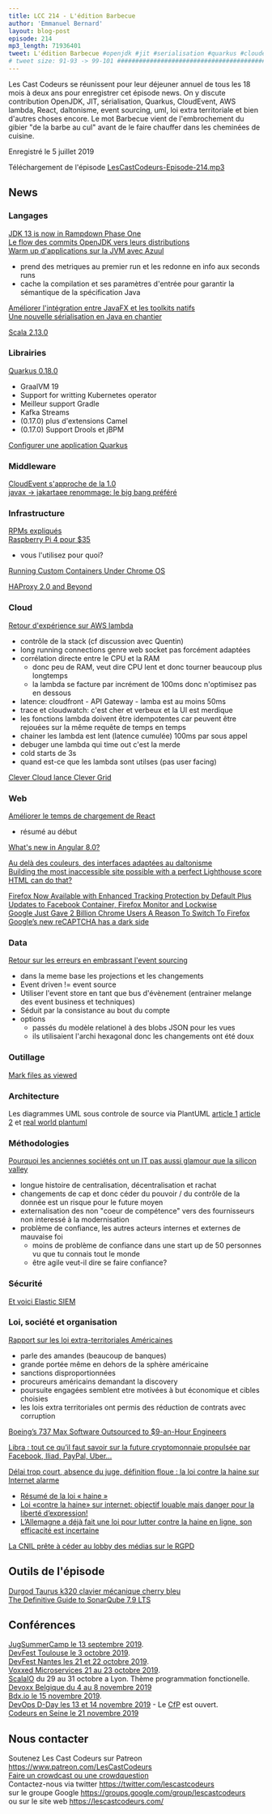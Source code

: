 ```yaml
---
title: LCC 214 - L'édition Barbecue
author: 'Emmanuel Bernard'
layout: blog-post
episode: 214
mp3_length: 71936401
tweet: L'édition Barbecue #openjdk #jit #serialisation #quarkus #cloudevent #awslambda #react #daltonisme #eventsourcing #uml #loi
# tweet size: 91-93 -> 99-101 #######################################################################
---
```

Les Cast Codeurs se réunissent pour leur déjeuner annuel de tous les 18 mois à deux ans pour enregistrer cet épisode news.
On y discute contribution OpenJDK, JIT, sérialisation, Quarkus, CloudEvent, AWS lambda, React, daltonisme, event sourcing, uml, loi extra territoriale et bien d'autres choses encore.
Le mot Barbecue vient de l'embrochement du gibier "de la barbe au cul" avant de le faire chauffer dans les cheminées de cuisine.

Enregistré le 5 juillet 2019

Téléchargement de l'épisode [LesCastCodeurs-Episode-214.mp3](https://traffic.libsyn.com/lescastcodeurs/LesCastCodeurs-Episode-214.mp3)

## News

### Langages

[JDK 13 is now in Rampdown Phase One](https://mail.openjdk.java.net/pipermail/jdk-dev/2019-June/003060.html)  
[Le flow des commits OpenJDK vers leurs distributions](https://shipilev.net/jdk-updates/map/)  
[Warm up d'applications sur la JVM avec Azuul](https://www.javacodegeeks.com/2019/06/faster-jvm-application-warm-zing.html)  

* prend des metriques au premier run et les redonne en info aux seconds runs
* cache la compilation et ses paramètres d'entrée pour garantir la sémantique de la spécification Java

[Améliorer l'intégration entre JavaFX et les toolkits natifs](https://twitter.com/johanvos/status/1143508638235054081)  
[Une nouvelle sérialisation en Java en chantier](http://cr.openjdk.java.net/~briangoetz/amber/serialization.html)  

[Scala 2.13.0](https://blog.univalence.io/scala-2-13-0/)  

### Librairies

[Quarkus 0.18.0](https://quarkus.io/blog/quarkus-0-18-released/)  

* GraalVM 19
* Support for writting Kubernetes operator
* Meilleur support Gradle
* Kafka Streams
* (0.17.0) plus d'extensions Camel
* (0.17.0) Support Drools et jBPM

[Configurer une application Quarkus](https://antoniogoncalves.org/2019/06/07/configuring-a-quarkus-application/)  

### Middleware

[CloudEvent s'approche de la 1.0](https://github.com/cloudevents/spec/blob/master/spec.md)  
[javax -> jakartaee renommage: le big bang préféré](https://twitter.com/arungupta/status/1139160064810291200)  

### Infrastructure

[RPMs expliqués](https://fedoramagazine.org/rpm-packages-explained/)  
[Raspberry Pi 4 pour $35](https://www.raspberrypi.org/blog/raspberry-pi-4-on-sale-now-from-35/)  

* vous l'utilisez pour quoi?

[Running Custom Containers Under Chrome OS](https://chromium.googlesource.com/chromiumos/docs/+/master/containers_and_vms.md)  

[HAProxy 2.0 and Beyond](https://www.haproxy.com/blog/haproxy-2-0-and-beyond/)  

### Cloud

[Retour d'expérience sur AWS lambda](https://medium.com/@emaildelivery/serverless-pitfalls-issues-you-may-encounter-running-a-start-up-on-aws-lambda-f242b404f41c)  

* contrôle de la stack (cf discussion avec Quentin)
* long running connections genre web socket pas forcément adaptées
* corrélation directe entre le CPU et la RAM
    * donc peu de RAM, veut dire CPU lent et donc tourner beaucoup plus longtemps
    * la lambda se facture par incrément de 100ms donc n'optimisez pas en dessous
* latence: cloudfront - API Gateway - lamba est au moins 50ms
* trace et cloudwatch: c'est cher et verbeux et la UI est merdique
* les fonctions lambda doivent être idempotentes car peuvent être rejouées sur la même requête de temps en temps
* chainer les lambda est lent (latence cumulée) 100ms par sous appel
* debuger une lambda qui time out c'est la merde
* cold starts de 3s
* quand est-ce que les lambda sont utilses (pas user facing)

[Clever Cloud lance Clever Grid](https://www.clevergrid.io/)  

### Web

[Améliorer le temps de chargement de React](https://www.infoq.com/articles/reduce-react-load-time/?utm_source=twitter&utm_medium=link&utm_campaign=calendar)  

* résumé au début

[What's new in Angular 8.0?](https://blog.ninja-squad.com/2019/05/29/what-is-new-angular-8.0/)  

[Au delà des couleurs, des interfaces adaptées au daltonisme](https://mixitconf.org/2019/au-dela-des-couleurs-des-interfaces-adaptees-au-daltonisme)  
[Building the most inaccessible site possible with a perfect Lighthouse score](https://www.matuzo.at/blog/building-the-most-inaccessible-site-possible-with-a-perfect-lighthouse-score/)    
[HTML can do that?](https://dev.to/ananyaneogi/html-can-do-that-c0n)  

[Firefox Now Available with Enhanced Tracking Protection by Default Plus Updates to Facebook Container, Firefox Monitor and Lockwise](https://blog.mozilla.org/blog/2019/06/04/firefox-now-available-with-enhanced-tracking-protection-by-default/)  
[Google Just Gave 2 Billion Chrome Users A Reason To Switch To Firefox](https://www.forbes.com/sites/kateoflahertyuk/2019/05/30/google-just-gave-2-billion-chrome-users-a-reason-to-switch-to-firefox/#2aca947b751f)  
[Google’s new reCAPTCHA has a dark side](https://www.fastcompany.com/90369697/googles-new-recaptcha-has-a-dark-side)  

### Data

[Retour sur les erreurs en embrassant l'event sourcing](http://natpryce.com/articles/000819.html)  

* dans la meme base les projections et les changements
* Event driven != event source
* Utiliser l'event store en tant que bus d'évènement (entrainer melange des event business et techniques)
* Séduit par la consistance au bout du compte
* options
    * passés du modèle relationel à des blobs JSON pour les vues
    * ils utilisaient l'archi hexagonal donc les changements ont été doux

### Outillage

[Mark files as viewed](https://github.blog/2019-07-01-mark-files-as-viewed/)  

### Architecture

Les diagrammes UML sous controle de source via PlantUML [article 1](https://tech.olx.com/plantuml-diagrams-as-code-93773b394cd9) [article 2](https://medium.com/@yfuruyama/real-world-plantuml-7365ffc1b6e6) et [real world plantuml](https://real-world-plantuml.com/)  
  

### Méthodologies

[Pourquoi les anciennes sociétés ont un IT pas aussi glamour que la silicon valley](http://www.smashcompany.com/business/why-are-large-companies-so-difficult-to-rescue-regarding-bad-internal-technology)  

* longue histoire de centralisation, décentralisation et rachat
* changements de cap et donc céder du pouvoir / du contrôle de la donnée est un risque pour le future moyen
* externalisation des non "coeur de compétence" vers des fournisseurs non interessé à la modernisation
* problème de confiance, les autres acteurs internes et externes de mauvaise foi
    * moins de problème de confiance dans une start up de 50 personnes vu que tu connais tout le monde
    * être agile veut-il dire se faire confiance?

### Sécurité

[Et voici Elastic SIEM](https://www.elastic.co/fr/blog/introducing-elastic-siem?ultron=fr-local&blade=tw&hulk=social)  

### Loi, société et organisation

[Rapport sur les loi extra-territoriales Américaines](https://www.gazette-du-palais.fr/wp-content/uploads/2019/06/Rapport-Gauvain-190626-vdef.pdf)  

* parle des amandes (beaucoup de banques)
* grande portée même en dehors de la sphère américaine
* sanctions disproportionnées
* procureurs américains demandant la discovery
* poursuite engagées semblent etre motivées à but économique et cibles choisies
* les lois extra territoriales ont permis des réduction de contrats avec corruption

[Boeing’s 737 Max Software Outsourced to $9-an-Hour Engineers](https://www.bloomberg.com/news/articles/2019-06-28/boeing-s-737-max-software-outsourced-to-9-an-hour-engineers?utm_medium=social&cmpid=socialflow-twitter-business&utm_content=business&utm_source=twitter&utm_campaign=socialflow-organic)  

[Libra : tout ce qu’il faut savoir sur la future cryptomonnaie propulsée par Facebook, Iliad, PayPal, Uber…](https://www.numerama.com/business/523272-la-cryptomonnaie-de-facebook-ce-que-lon-sait.html)  

[Délai trop court, absence du juge, définition floue : la loi contre la haine sur Internet alarme](https://www.numerama.com/politique/530799-delai-trop-court-absence-du-juge-definition-floue-la-loi-contre-la-haine-sur-internet-alarme.html)  

* [Résumé de la loi « haine »](https://www.laquadrature.net/2019/07/02/resume-de-la-loi-haine-avant-le-vote-de-demain/)  
* [Loi «contre la haine» sur internet: objectif louable mais danger pour la liberté d’expression!](http://www.lefigaro.fr/vox/politique/loi-contre-la-haine-sur-internet-objectif-louable-mais-danger-pour-la-liberte-d-expression-20190618)  
* [L’Allemagne a déjà fait une loi pour lutter contre la haine en ligne, son efficacité est incertaine](https://www.lemonde.fr/pixels/article/2019/07/04/lutte-contre-la-haine-en-ligne-l-impossible-bilan-de-la-loi-allemande_5485218_4408996.html)  

[La CNIL prête à céder au lobby des médias sur le RGPD](https://www.laquadrature.net/2019/06/28/la-cnil-veut-autoriser-les-sites-internet-a-nous-tracer-sans-notre-consentement/)  

## Outils de l'épisode

[Durgod Taurus k320 clavier mécanique cherry bleu](https://fr.aliexpress.com/item/32845509908.html)  
[The Definitive Guide to SonarQube 7.9 LTS](https://www.sonarqube.org/sonarqube-7-9-lts/)  

## Conférences

[JugSummerCamp le 13 septembre 2019](http://www.jugsummercamp.org/edition/10).  
[DevFest Toulouse le 3 octobre 2019](https://devfesttoulouse.fr/).  
[DevFest Nantes les 21 et 22 octobre 2019](https://devfest.gdgnantes.com/).  
[Voxxed Microservices 21 au 23 octobre 2019](https://voxxeddays.com/microservices/).  
[ScalaIO](https://scala.io/) du 29 au 31 octobre a Lyon. Thème programmation fonctionelle.  
[Devoxx Belgique du 4 au 8 novembre 2019](https://devoxx.be/)  
[Bdx.io le 15 novembre 2019](https://www.bdx.io/#/home).  
[DevOps D-Day les 13 et 14 novembre 2019](http://2019.devops-dday.com/) - Le [CfP](http://2019.devops-dday.com/index.html) est ouvert.  
[Codeurs en Seine le 21 novembre 2019](https://www.codeursenseine.com/2019/)  

## Nous contacter

Soutenez Les Cast Codeurs sur Patreon <https://www.patreon.com/LesCastCodeurs>  
[Faire un crowdcast ou une crowdquestion](https://lescastcodeurs.com/crowdcasting/)  
Contactez-nous via twitter <https://twitter.com/lescastcodeurs>  
sur le groupe Google <https://groups.google.com/group/lescastcodeurs>  
ou sur le site web <https://lescastcodeurs.com/>
